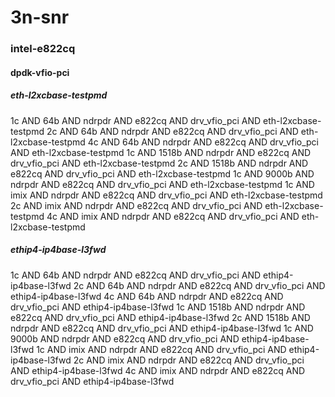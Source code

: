 # 3n-snr
### intel-e822cq
#### dpdk-vfio-pci
##### eth-l2xcbase-testpmd
1c AND 64b AND ndrpdr AND e822cq AND drv_vfio_pci AND eth-l2xcbase-testpmd
2c AND 64b AND ndrpdr AND e822cq AND drv_vfio_pci AND eth-l2xcbase-testpmd
4c AND 64b AND ndrpdr AND e822cq AND drv_vfio_pci AND eth-l2xcbase-testpmd
1c AND 1518b AND ndrpdr AND e822cq AND drv_vfio_pci AND eth-l2xcbase-testpmd
2c AND 1518b AND ndrpdr AND e822cq AND drv_vfio_pci AND eth-l2xcbase-testpmd
1c AND 9000b AND ndrpdr AND e822cq AND drv_vfio_pci AND eth-l2xcbase-testpmd
1c AND imix AND ndrpdr AND e822cq AND drv_vfio_pci AND eth-l2xcbase-testpmd
2c AND imix AND ndrpdr AND e822cq AND drv_vfio_pci AND eth-l2xcbase-testpmd
4c AND imix AND ndrpdr AND e822cq AND drv_vfio_pci AND eth-l2xcbase-testpmd
##### ethip4-ip4base-l3fwd
1c AND 64b AND ndrpdr AND e822cq AND drv_vfio_pci AND ethip4-ip4base-l3fwd
2c AND 64b AND ndrpdr AND e822cq AND drv_vfio_pci AND ethip4-ip4base-l3fwd
4c AND 64b AND ndrpdr AND e822cq AND drv_vfio_pci AND ethip4-ip4base-l3fwd
1c AND 1518b AND ndrpdr AND e822cq AND drv_vfio_pci AND ethip4-ip4base-l3fwd
2c AND 1518b AND ndrpdr AND e822cq AND drv_vfio_pci AND ethip4-ip4base-l3fwd
1c AND 9000b AND ndrpdr AND e822cq AND drv_vfio_pci AND ethip4-ip4base-l3fwd
1c AND imix AND ndrpdr AND e822cq AND drv_vfio_pci AND ethip4-ip4base-l3fwd
2c AND imix AND ndrpdr AND e822cq AND drv_vfio_pci AND ethip4-ip4base-l3fwd
4c AND imix AND ndrpdr AND e822cq AND drv_vfio_pci AND ethip4-ip4base-l3fwd